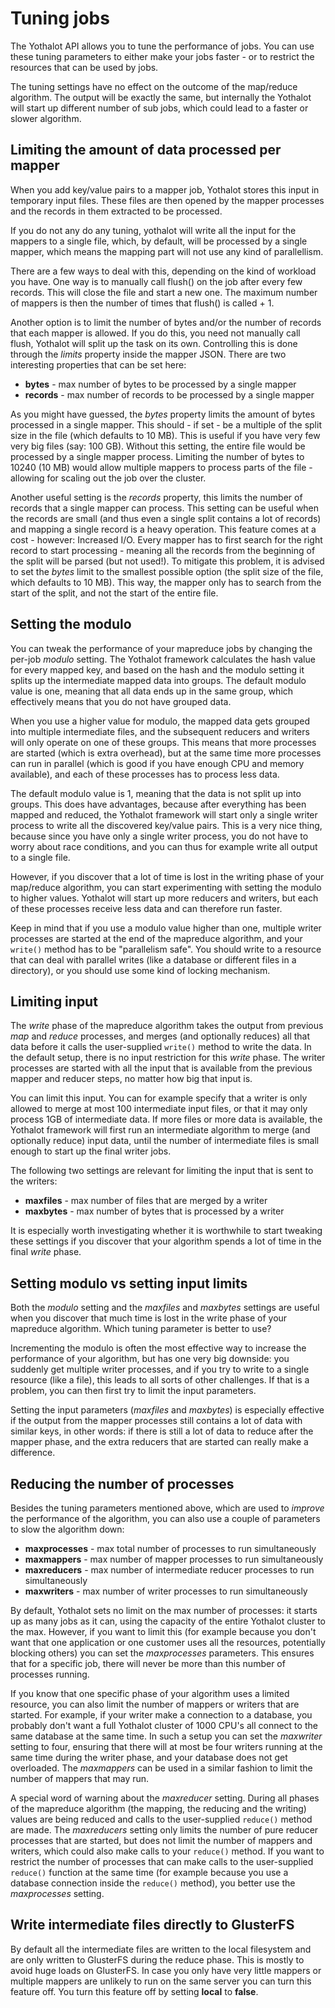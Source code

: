 # Tuning jobs

The Yothalot API allows you to tune the performance of jobs. You can use
these tuning parameters to either make your jobs faster - or to restrict the
resources that can be used by jobs.

The tuning settings have no effect on the outcome of the map/reduce algorithm.
The output will be exactly the same, but internally the Yothalot will start
up different number of sub jobs, which could lead to a faster or slower
algorithm.

## Limiting the amount of data processed per mapper

When you add key/value pairs to a mapper job, Yothalot stores this input in
temporary input files. These files are then opened by the mapper processes
and the records in them extracted to be processed.

If you do not any do any tuning, yothalot will write all the input for the
mappers to a single file, which, by default, will be processed by a single
mapper, which means the mapping part will not use any kind of parallellism.

There are a few ways to deal with this, depending on the kind of workload
you have. One way is to manually call flush() on the job after every few
records. This will close the file and start a new one. The maximum number
of mappers is then the number of times that flush() is called + 1.

Another option is to limit the number of bytes and/or the number of records
that each mapper is allowed. If you do this, you need not manually call
flush, Yothalot will split up the task on its own. Controlling this is
done through the *limits* property inside the mapper JSON.
There are two interesting properties that can be set here:

* **bytes**     - max number of bytes to be processed by a single mapper
* **records**   - max number of records to be processed by a single mapper

As you might have guessed, the *bytes* property limits the amount of bytes
processed in a single mapper. This should - if set - be a multiple of the
split size in the file (which defaults to 10 MB). This is useful if you have
very few very big files (say: 100 GB). Without this setting, the entire file
would be processed by a single mapper process. Limiting the number of bytes
to 10240 (10 MB) would allow multiple mappers to process parts of the file -
allowing for scaling out the job over the cluster.

Another useful setting is the *records* property, this limits the number of
records that a single mapper can process. This setting can be useful when the
records are small (and thus even a single split contains a lot of records) and
mapping a single record is a heavy operation. This feature comes at a cost -
however: Increased I/O. Every mapper has to first search for the right record
to start processing - meaning all the records from the beginning of the split
will be parsed (but not used!). To mitigate this problem, it is advised to set
the *bytes* limit to the smallest possible option (the split size of the file,
which defaults to 10 MB). This way, the mapper only has to search from the start
of the split, and not the start of the entire file.

## Setting the modulo

You can tweak the performance of your mapreduce jobs by changing the per-job
*modulo* setting. The Yothalot framework calculates the hash value for every
mapped key, and based on the hash and the modulo setting it splits up the
intermediate mapped data into groups. The default modulo value is one, meaning
that all data ends up in the same group, which effectively means that you do not
have grouped data.

When you use a higher value for modulo, the mapped data gets grouped into multiple
intermediate files, and the subsequent reducers and writers will only operate
on one of these groups. This means that more processes are started (which is
extra overhead), but at the same time more processes can run in parallel (which
is good if you have enough CPU and memory available), and each of these processes
has to process less data.

The default modulo value is 1, meaning that the data is not split up into groups.
This does have advantages, because after everything has been mapped and reduced,
the Yothalot framework will start only a single writer process to write all the
discovered key/value pairs. This is a very nice thing, because since you have
only a single writer process, you do not have to worry about race conditions, and
you can thus for example write all output to a single file.

However, if you discover that a lot of time is lost in the writing phase
of your map/reduce algorithm, you can start experimenting with setting the modulo
to higher values. Yothalot will start up more reducers and writers, but each
of these processes receive less data and can therefore run faster.

Keep in mind that if you use a modulo value higher than one, multiple writer
processes are started at the end of the mapreduce algorithm, and your `write()`
method has to be "parallelism safe". You should write to a resource that can
deal with parallel writes (like a database or different files in a directory),
or you should use some kind of locking mechanism.


## Limiting input

The *write* phase of the mapreduce algorithm takes the output from previous *map*
and *reduce* processes, and merges (and optionally reduces) all that data before
it calls the user-supplied `write()` method to write the data. In the default
setup, there is no input restriction for this *write* phase. The writer processes
are started with all the input that is available from the previous mapper and
reducer steps, no matter how big that input is.

You can limit this input. You can for example specify that a writer is only
allowed to merge at most 100 intermediate input files, or that it may only
process 1GB of intermediate data. If more files or more data is available, the
Yothalot framework will first run an intermediate algorithm to merge (and optionally
reduce) input data, until the number of intermediate files is small enough to
start up the final writer jobs.

The following two settings are relevant for limiting the input that is sent
to the writers:

* **maxfiles** - max number of files that are merged by a writer
* **maxbytes** - max number of bytes that is processed by a writer

It is especially worth investigating whether it is worthwhile to start tweaking
these settings if you discover that your algorithm spends a lot of time in
the final *write* phase.


## Setting modulo vs setting input limits

Both the *modulo* setting and the *maxfiles* and *maxbytes* settings are
useful when you discover that much time is lost in the write phase of your
mapreduce algorithm. Which tuning parameter is better to use?

Incrementing the modulo is often the most effective way to increase the
performance of your algorithm, but has one very big downside: you suddenly get
multiple writer processes, and if you try to write to a single resource (like
a file), this leads to all sorts of other challenges. If that is a problem,
you can then first try to limit the input parameters.

Setting the input parameters (*maxfiles* and *maxbytes*) is especially effective
if the output from the mapper processes still contains a lot of data with
similar keys, in other words: if there is still a lot of data to reduce after
the mapper phase, and the extra reducers that are started can really make
a difference.


## Reducing the number of processes

Besides the tuning parameters mentioned above, which are used to *improve* the
performance of the algorithm, you can also use a couple of parameters to slow
the algorithm down:

* **maxprocesses** - max total number of processes to run simultaneously
* **maxmappers** - max number of mapper processes to run simultaneously
* **maxreducers** - max number of intermediate reducer processes to run simultaneously
* **maxwriters** - max number of writer processes to run simultaneously

By default, Yothalot sets no limit on the max number of processes: it starts
up as many jobs as it can, using the capacity of the entire Yothalot cluster to
the max. However, if you want to limit this (for example because you don't want
that one application or one customer uses all the resources, potentially blocking
others) you can set the *maxprocesses* parameters. This ensures that for a
specific job, there will never be more than this number of processes running.

If you know that one specific phase of your algorithm uses a limited resource,
you can also limit the number of mappers or writers that are started. For example,
if your writer make a connection to a database, you probably don't want a full
Yothalot cluster of 1000 CPU's all connect to the same database at the same time.
In such a setup you can set the *maxwriter* setting to four, ensuring that
there will at most be four writers running at the same time during the writer phase,
and your database does not get overloaded. The *maxmappers* can be used in a similar
fashion to limit the number of mappers that may run.

A special word of warning about the *maxreducer* setting. During all phases of
the mapreduce algorithm (the mapping, the reducing and the writing) values are
being reduced and calls to the user-supplied `reduce()` method are made. The
*maxreducers* setting only limits the number of pure reducer processes that
are started, but does not limit the number of mappers and writers, which could
also make calls to your `reduce()` method. If you want to restrict the number of
processes that can make calls to the user-supplied `reduce()` function at the
same time (for example because you use a database connection inside the
`reduce()` method), you better use the *maxprocesses* setting.

## Write intermediate files directly to GlusterFS

By default all the intermediate files are written to the local filesystem and are
only written to GlusterFS during the reduce phase. This is mostly to avoid huge
loads on GlusterFS. In case you only have very little mappers or multiple mappers
are unlikely to run on the same server you can turn this feature off. You turn
this feature off by setting **local** to **false**.
